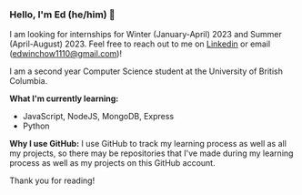 ### Hello, I'm Ed (he/him) 👋

I am looking for internships for Winter (January-April) 2023 and Summer (April-August) 2023. Feel free to reach out to me on [Linkedin](https://www.linkedin.com/in/edwin-chow-a45754176/) or email (edwinchow1110@gmail.com)!

I am a second year Computer Science student at the University of British Columbia.

**What I'm currently learning:**
- JavaScript, NodeJS, MongoDB, Express
- Python

**Why I use GitHub:**
I use GitHub to track my learning process as well as all my projects, so there may be repositories that I've made during my learning process as well as my projects on this GitHub account. 

Thank you for reading!
<!---
ed423/ed423 is a ✨ special ✨ repository because its `README.md` (this file) appears on your GitHub profile.
You can click the Preview link to take a look at your changes.
--->
